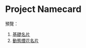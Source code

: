 # Project Namecard

預覽：

1. [基礎名片](https://april808.github.io/project-namecard/demo1/dist/index.html)
1. [動態煙花名片](https://april808.github.io/project-namecard/demo2/dist/index.html)
